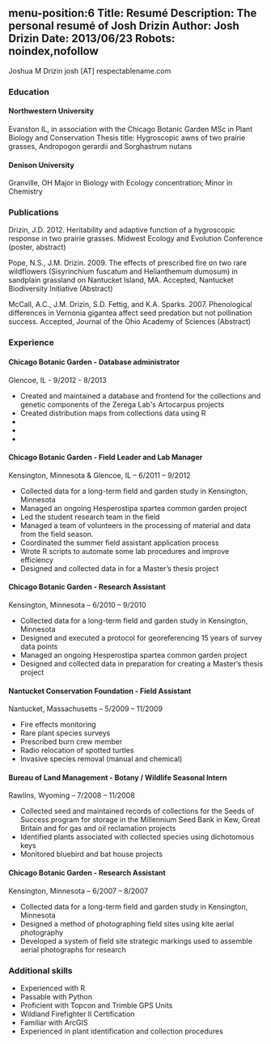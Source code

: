 menu-position:6
Title: Resumé
Description: The personal resumé of Josh Drizin
Author: Josh Drizin
Date: 2013/06/23
Robots: noindex,nofollow
---
Joshua M Drizin
josh [AT] respectablename.com

### Education
#### Northwestern University
Evanston IL, in association with the Chicago Botanic Garden
MSc in Plant Biology and Conservation
Thesis title: Hygroscopic awns of two prairie grasses, Andropogon gerardii and Sorghastrum nutans

#### Denison University
Granville, OH
Major in Biology with Ecology concentration; Minor in Chemistry

### Publications
Drizin, J.D. 2012. Heritability and adaptive function of a hygroscopic response in two prairie grasses. Midwest Ecology and Evolution Conference (poster, abstract)

Pope, N.S., J.M. Drizin. 2009. The effects of prescribed fire on two rare wildflowers (Sisyrinchium fuscatum and Helianthemum dumosum) in sandplain grassland on Nantucket Island, MA. Accepted, Nantucket Biodiversity Initiative (Abstract)

McCall, A.C., J.M. Drizin, S.D. Fettig, and K.A. Sparks. 2007. Phenological differences in Vernonia gigantea affect seed predation but not pollination success. Accepted, Journal of the Ohio Academy of Sciences (Abstract)

### Experience
#### Chicago Botanic Garden - Database administrator
Glencoe, IL - 9/2012 - 8/2013

 * Created and maintained a database and frontend for the collections and genetic components of the Zerega Lab's Artocarpus projects
 * Created distribution maps from collections data using R
 * 
 * 
 * 
 
#### Chicago Botanic Garden - Field Leader and Lab Manager
Kensington, Minnesota & Glencoe, IL – 6/2011 – 9/2012

 * Collected data for a long-term field and garden study in Kensington, Minnesota
 * Managed an ongoing Hesperostipa spartea common garden project
 * Led the student research team in the field
 * Managed a team of volunteers in the processing of material and data from the field season.
 * Coordinated the summer field assistant application process
 * Wrote R scripts to automate some lab procedures and improve efficiency
 * Designed and collected data in for a Master’s thesis project

#### Chicago Botanic Garden - Research Assistant

Kensington, Minnesota – 6/2010 – 9/2010

 * Collected data for a long-term field and garden study in Kensington, Minnesota
 * Designed and executed a protocol for georeferencing 15 years of survey data points
 * Managed an ongoing Hesperostipa spartea common garden project
 * Designed and collected data in preparation for creating a Master’s thesis project

#### Nantucket Conservation Foundation - Field Assistant

Nantucket, Massachusetts – 5/2009 – 11/2009

 * Fire effects monitoring
 * Rare plant species surveys
 * Prescribed burn crew member
 * Radio relocation of spotted turtles
 * Invasive species removal (manual and chemical)

#### Bureau of Land Management - Botany / Wildlife Seasonal Intern

Rawlins, Wyoming – 7/2008 – 11/2008

 * Collected seed and maintained records of collections for the Seeds of Success program for storage in the Millennium Seed Bank in Kew, Great Britain and for gas and oil reclamation projects
 * Identified plants associated with collected species using dichotomous keys
 * Monitored bluebird and bat house projects

#### Chicago Botanic Garden - Research Assistant

Kensington, Minnesota – 6/2007 – 8/2007

 * Collected data for a long-term field and garden study in Kensington, Minnesota
 * Designed a method of photographing field sites using kite aerial photography
 * Developed a system of field site strategic markings used to assemble aerial photographs for research

### Additional skills

 * Experienced with R
 * Passable with Python
 * Proficient with Topcon and Trimble GPS Units
 * Wildland Firefighter II Certification
 * Familiar with ArcGIS
 * Experienced in plant identification and collection procedures

